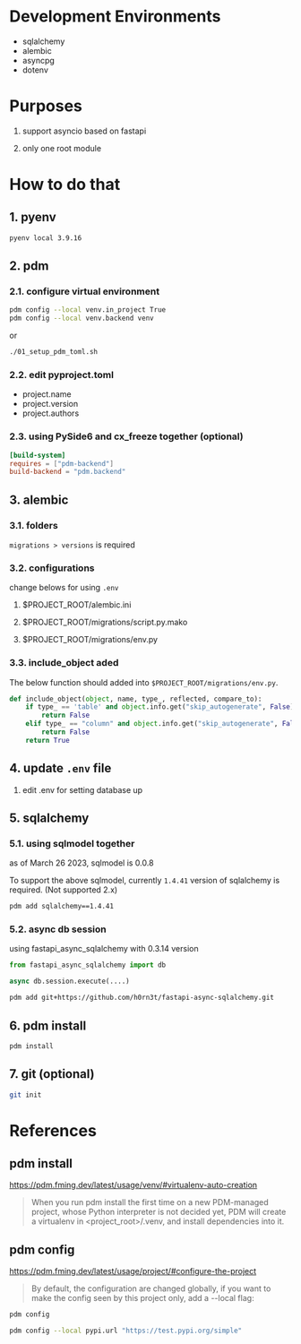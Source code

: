 # Development Environments

* sqlalchemy
* alembic
* asyncpg
* dotenv

# Purposes
1. support asyncio based on fastapi

2. only one root module



# How to do that

## 1. pyenv

```bash
pyenv local 3.9.16
```

## 2. pdm

### 2.1. configure virtual environment

```bash
pdm config --local venv.in_project True
pdm config --local venv.backend venv
```

or

```bash
./01_setup_pdm_toml.sh
```

### 2.2. edit pyproject.toml

* project.name
* project.version
* project.authors


### 2.3. using PySide6 and cx_freeze together (optional)

```toml
[build-system]
requires = ["pdm-backend"]
build-backend = "pdm.backend"
```

## 3. alembic

### 3.1. folders

`migrations > versions` is required


### 3.2. configurations

change belows for using `.env`

1. $PROJECT_ROOT/alembic.ini

2. $PROJECT_ROOT/migrations/script.py.mako

3. $PROJECT_ROOT/migrations/env.py


### 3.3. include_object aded

The below function should added into `$PROJECT_ROOT/migrations/env.py`.

```python
def include_object(object, name, type_, reflected, compare_to):
    if type_ == 'table' and object.info.get("skip_autogenerate", False):
        return False
    elif type_ == "column" and object.info.get("skip_autogenerate", False):
        return False
    return True
```


## 4. update `.env` file

1. edit .env for setting database up


## 5. sqlalchemy

### 5.1. using sqlmodel together
as of March 26 2023, sqlmodel is 0.0.8

To support the above sqlmodel, currently `1.4.41` version of sqlalchemy is required. (Not supported 2.x)

```bash
pdm add sqlalchemy==1.4.41
```

### 5.2. async db session

using fastapi_async_sqlalchemy with 0.3.14 version

```python
from fastapi_async_sqlalchemy import db

async db.session.execute(....)
```


```bash
pdm add git+https://github.com/h0rn3t/fastapi-async-sqlalchemy.git
```

## 6. pdm install

```bash
pdm install
```

## 7. git (optional)

```bash
git init
```


# References

## pdm install

https://pdm.fming.dev/latest/usage/venv/#virtualenv-auto-creation

> When you run pdm install the first time on a new PDM-managed project, whose Python interpreter is not decided yet, PDM will create a virtualenv in <project_root>/.venv, and install dependencies into it.

## pdm config

https://pdm.fming.dev/latest/usage/project/#configure-the-project


> By default, the configuration are changed globally, if you want to make the config seen by this project only, add a --local flag:

```bash
pdm config
```

```bash
pdm config --local pypi.url "https://test.pypi.org/simple"
```

